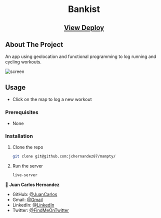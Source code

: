 <p align="center">
  <h1 align="center">Bankist</h3>
    <p align="center">
      <h2 align="center"><a href="https://mamptyapp.netlify.app/">View Deploy</a></h2>
    </p>
</p>

## About The Project

An app using geolocation and functional programming to log running and cycling workouts.

![screen](https://github.com/jchernandez87/bankist/assets/44485810/f24e671d-59a5-4a6e-bffb-15f5206c7556)

## Usage

- Click on the map to log a new workout

### Prerequisites

- None

### Installation

1. Clone the repo
   ```sh
   git clone git@github.com:jchernandez87/mampty/
   ```
2. Run the server
   ```sh
   live-server
   ```

👤 **Juan Carlos Hernandez**

- GitHub: [@JuanCarlos](https://github.com/jchernandez87)
- Gmail: [@Gmail](mailto:jchernandez827@gmail.com)
- LinkedIn: [@LinkedIn](https://www.linkedin.com/in/juan-carlos-hernandez-200a05175)
- Twitter: [@FindMeOnTwitter](https://twitter.com/Juancar70771241)
